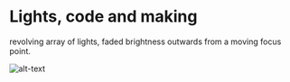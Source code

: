 # Lights, code and making 

revolving array of lights, faded brightness outwards from a moving focus point. 

![alt-text](fade.array.GIF)
